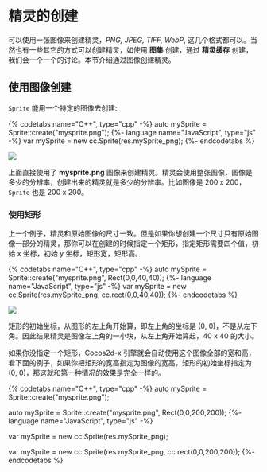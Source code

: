 # 精灵的创建

可以使用一张图像来创建精灵，*PNG, JPEG, TIFF, WebP*, 这几个格式都可以。当然也有一些其它的方式可以创建精灵，如使用 __图集__ 创建，通过 __精灵缓存__ 创建，我们会一个一个的讨论。本节介绍通过图像创建精灵。

## 使用图像创建

`Sprite` 能用一个特定的图像去创建:

{% codetabs name="C++", type="cpp" -%}
auto mySprite = Sprite::create("mysprite.png");
{%- language name="JavaScript", type="js" -%}
var mySprite = new cc.Sprite(res.mySprite_png);
{%- endcodetabs %}

![](../../en/sprites/sprites-img/i1.png "")

上面直接使用了 __mysprite.png__ 图像来创建精灵。精灵会使用整张图像，图像是多少的分辨率，创建出来的精灵就是多少的分辨率。比如图像是 200 x 200，`Sprite` 也是 200 x 200。

### 使用矩形

上一个例子，精灵和原始图像的尺寸一致。但是如果你想创建一个尺寸只有原始图像一部分的精灵，那你可以在创建的时候指定一个矩形，指定矩形需要四个值，初始 x 坐标，初始 y 坐标，矩形宽，矩形高。

{% codetabs name="C++", type="cpp" -%}
auto mySprite = Sprite::create("mysprite.png", Rect(0,0,40,40));
{%- language name="JavaScript", type="js" -%}
var mySprite = new cc.Sprite(res.mySprite_png, cc.rect(0,0,40,40));
{%- endcodetabs %}

![](../../en/sprites/sprites-img/i4.png "")

矩形的初始坐标，从图形的左上角开始算，即左上角的坐标是 (0, 0)，不是从左下角。因此结果精灵是图像左上角的一小块，从左上角开始算起，40 x 40 的大小。

如果你没指定一个矩形，Cocos2d-x 引擎就会自动使用这个图像全部的宽和高，看下面的例子，如果你把矩形的宽高指定为图像的宽高，矩形的初始坐标指定为 (0, 0)，那这就和第一种情况的效果是完全一样的。

{% codetabs name="C++", type="cpp" -%}
auto mySprite = Sprite::create("mysprite.png");

auto mySprite = Sprite::create("mysprite.png", Rect(0,0,200,200));
{%- language name="JavaScript", type="js" -%}

var mySprite = new cc.Sprite(res.mySprite_png);

var mySprite = new cc.Sprite(res.mySprite_png, cc.rect(0,0,200,200));
{%- endcodetabs %}
